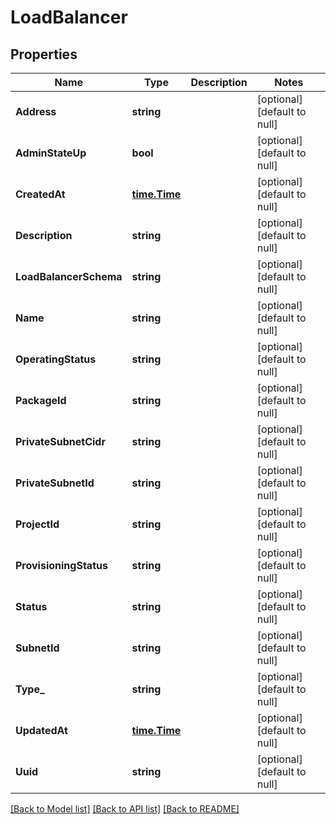 # LoadBalancer

## Properties
Name | Type | Description | Notes
------------ | ------------- | ------------- | -------------
**Address** | **string** |  | [optional] [default to null]
**AdminStateUp** | **bool** |  | [optional] [default to null]
**CreatedAt** | [**time.Time**](time.Time.md) |  | [optional] [default to null]
**Description** | **string** |  | [optional] [default to null]
**LoadBalancerSchema** | **string** |  | [optional] [default to null]
**Name** | **string** |  | [optional] [default to null]
**OperatingStatus** | **string** |  | [optional] [default to null]
**PackageId** | **string** |  | [optional] [default to null]
**PrivateSubnetCidr** | **string** |  | [optional] [default to null]
**PrivateSubnetId** | **string** |  | [optional] [default to null]
**ProjectId** | **string** |  | [optional] [default to null]
**ProvisioningStatus** | **string** |  | [optional] [default to null]
**Status** | **string** |  | [optional] [default to null]
**SubnetId** | **string** |  | [optional] [default to null]
**Type_** | **string** |  | [optional] [default to null]
**UpdatedAt** | [**time.Time**](time.Time.md) |  | [optional] [default to null]
**Uuid** | **string** |  | [optional] [default to null]

[[Back to Model list]](../README.md#documentation-for-models) [[Back to API list]](../README.md#documentation-for-api-endpoints) [[Back to README]](../README.md)



